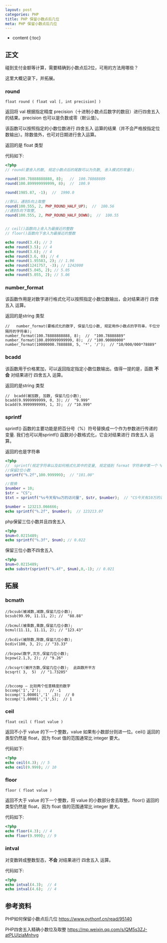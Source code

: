 ```yaml
---
layout: post
categories: PHP
title: PHP 保留小数点后几位
meta: PHP 保留小数点后几位
---
```

* content
{:toc}

## 正文

碰到支付金额等计算，需要精确到小数点后2位，可用的方法用哪些？

这里大概记录下，并拓展。

### round

`float round ( float val [, int precision] )`

返回将 val 根据指定精度 precision（十进制小数点后数字的数目）进行四舍五入的结果。precision 也可以是负数或零（默认值）。

该函数可以按照指定的小数位数进行 四舍五入 运算的结果（并不会严格按指定位数输出）。除数值外，也可对日期进行舍入运算。

返回的是 float 类型 

代码如下:
```php
<?php
// round(要舍入的数, 规定小数点后的尾数可以为负数, 舍入模式的常量); 

round(100.78888888888, 8);   //  100.78888889
round(100.899999999999, 8);  //  100.9

round(1985.87, -1);  //  1990.0

//默认，遇到5向上取整
round(100.555, 2, PHP_ROUND_HALF_UP);  //  100.56
//遇到5向下取整,
round(100.555, 2, PHP_ROUND_HALF_DOWN);  //  100.55


// ceil()函数向上舍入为最接近的整数
// floor()函数向下舍入为最接近的整数

echo round(3.4); // 3
echo round(3.5); // 4
echo round(3.6); // 4
echo round(3.6, 0); // 4
echo round(1.95583, 2); // 1.96
echo round(1241757, -3); // 1242000
echo round(5.045, 2); // 5.05
echo round(5.055, 2); // 5.06
```

### number_format

该函数作用是对数字进行格式化可以按照指定小数位数输出，会对结果进行 四舍五入 运算。

返回的是string 类型 

```
//   number_format(要格式化的数字, 保留几位小数, 规定用作小数点的字符串，千位分隔符的字符串);
number_format(100.78888888888, 8);  //  "100.78888889"
number_format(100.899999999999, 8);  // "100.90000000"
number_format(10000000.7888888, 5, '*', '/');  // "10/000/000*78889"
```

### bcadd

该函数用于价格累加，可以返回指定指定小数位数输出。值得一提的是，函数 **不会** 对结果进行 四舍五入 运算。

返回的是string 类型 

```
//  bcadd(被加数, 加数, 保留几位小数);
bcadd(9.9999999999, 0, 3); //  "9.999"
bcadd(9.9999999999, 1, 3);  // "10.999"
```

### sprintf

sprintf() 函数的主要功能是把百分号（%）符号替换成一个作为参数进行传递的变量.
我们也可以用sprintf() 函数对小数格式化，它会对结果进行 四舍五入 运算。

返回的也是字符串 

```php
<?php
//  sprintf(规定字符串以及如何格式化其中的变量, 规定插到 format 字符串中第一个 % 符号处的参数);
//保留2位小数
sprintf("%.2f",100.999999);  // "101.00"

//替换
$number = 10;
$str = "CS";
$txt = sprintf("%s今天有%u万的访问量", $str, $number);  // "CS今天有10万的访问量"

$number = 123213.066666;
echo sprintf("%.2f", $number);  // 123213.07
```

php保留三位小数并且四舍五入
```php
<?php
$num=0.0215489;
echo sprintf("%.3f", $num); // 0.022
```

保留三位小数不四舍五入
```php
<?php
$num=0.0215489;
echo substr(sprintf("%.4f", $num),0,-1); // 0.021
```




## 拓展

### bcmath

```
//bcsub(被减数,减数,保留几位小数); 
bcsub(99.99, 11.11, 2); //  "88.88"

//bcmul(被乘数,乘数,保留几位小数); 
bcmul(11.11, 11.11, 2); // "123.43"

//bcdiv(被除数,除数,保留几位小数); 
bcdiv(100, 3, 2); // "33.33"

//bcpow(数字,次方,保留几位小数);
bcpow(2.1,3, 2); // "9.26"

//bcsqrt(被开方数,保留几位小数);  此函数开平方
bcsqrt( 3,  5)  // "1.73205"


//bccomp — 比较两个任意精度的数字
bccomp('1','2');    // -1
bccomp('1.00001','1' ,3);  // 0
bccomp('1.00001','1',5);  // 1
```

### ceil

`float ceil ( float value )`

返回不小于 value 的下一个整数，value 如果有小数部分则进一位。ceil() 返回的类型仍然是 float，因为 float 值的范围通常比 integer 要大。

代码如下:
```php
<?php
echo ceil(4.3); // 5
echo ceil(9.999); // 10
```

### floor

`floor ( float value )`

返回不大于 value 的下一个整数，将 value 的小数部分舍去取整。floor() 返回的类型仍然是 float，因为 float 值的范围通常比 integer 要大。

代码如下:
```php
<?php
echo floor(4.3); // 4
echo floor(9.999); // 9
```

### intval

对变数转成整数型态，**不会** 对结果进行 四舍五入 运算。

代码如下:
```php
<?php
echo intval(4.3);  // 4
echo intval(4.6);  // 4
```



## 参考资料

PHP如何保留小数点后几位 <https://www.pythonf.cn/read/95140>

PHP四舍五入精确小数位及取整 <https://mp.weixin.qq.com/s/QM5s3ZJ-atPLUlziaMnhvg>
